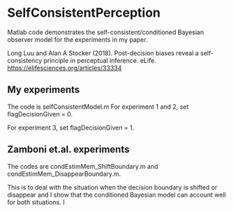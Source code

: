 # SelfConsistentPerception
Matlab code demonstrates the self-consistent/conditioned Bayesian observer model for the experiments in my paper. 

Long Luu and Alan A Stocker (2018). Post-decision biases reveal a
self-consistency principle in perceptual inference. eLife.
https://elifesciences.org/articles/33334

## My experiments
The code is selfConsistentModel.m
For experiment 1 and 2, set flagDecisionGiven = 0.

For experiment 3, set flagDecisionGiven = 1.

## Zamboni et.al. experiments
The codes are condEstimMem_ShiftBoundary.m and condEstimMem_DisappearBoundary.m.

This is to deal with the situation when the decision boundary is shifted or disappear and I show that the conditioned Bayesian model can account well for both situations.
I 
